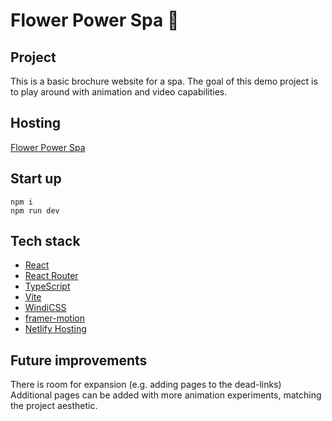 # Flower Power Spa 🌺

## Project

This is a basic brochure website for a spa. The goal of this demo project is to play around with animation and video capabilities.

## Hosting

[Flower Power Spa](https://flower-power-spa.netlify.app/)

## Start up

    npm i
    npm run dev

## Tech stack

- [React](https://react.dev/)
- [React Router](https://reactrouter.com/en/main)
- [TypeScript](https://www.typescriptlang.org/)
- [Vite](https://vitejs.dev/)
- [WindiCSS](https://windicss.org/)
- [framer-motion](https://www.framer.com/motion/)
- [Netlify Hosting](https://app.netlify.com/)

## Future improvements

There is room for expansion (e.g. adding pages to the dead-links) <br/>
Additional pages can be added with more animation experiments, matching the project aesthetic.